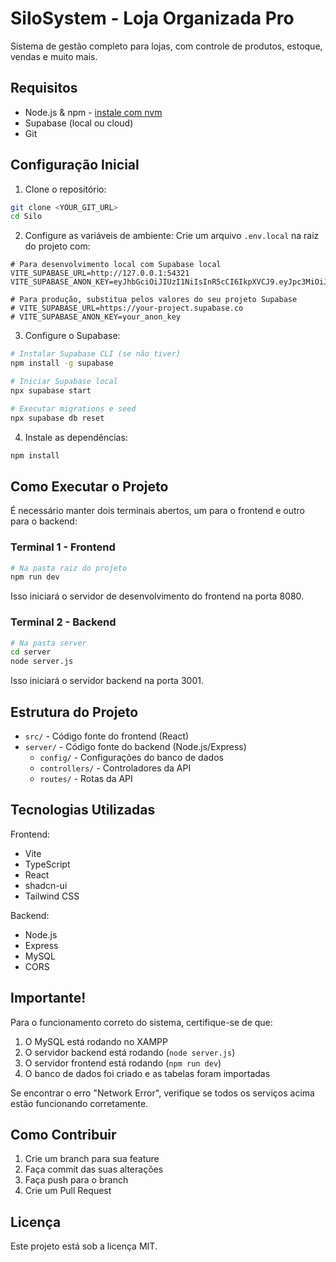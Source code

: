# SiloSystem - Loja Organizada Pro

Sistema de gestão completo para lojas, com controle de produtos, estoque, vendas e muito mais.

## Requisitos

- Node.js & npm - [instale com nvm](https://github.com/nvm-sh/nvm#installing-and-updating)
- Supabase (local ou cloud)
- Git

## Configuração Inicial

1. Clone o repositório:
```sh
git clone <YOUR_GIT_URL>
cd Silo
```

2. Configure as variáveis de ambiente:
Crie um arquivo `.env.local` na raiz do projeto com:
```env
# Para desenvolvimento local com Supabase local
VITE_SUPABASE_URL=http://127.0.0.1:54321
VITE_SUPABASE_ANON_KEY=eyJhbGciOiJIUzI1NiIsInR5cCI6IkpXVCJ9.eyJpc3MiOiJzdXBhYmFzZS1kZW1vIiwicm9sZSI6ImFub24iLCJleHAiOjE5ODM4MTI5OTZ9.CRXP1A7WOeoJeXxjNni43kdQwgnWNReilDMblYTn_I0

# Para produção, substitua pelos valores do seu projeto Supabase
# VITE_SUPABASE_URL=https://your-project.supabase.co
# VITE_SUPABASE_ANON_KEY=your_anon_key
```

3. Configure o Supabase:
```sh
# Instalar Supabase CLI (se não tiver)
npm install -g supabase

# Iniciar Supabase local
npx supabase start

# Executar migrations e seed
npx supabase db reset
```

4. Instale as dependências:
```sh
npm install
```

## Como Executar o Projeto

É necessário manter dois terminais abertos, um para o frontend e outro para o backend:

### Terminal 1 - Frontend
```sh
# Na pasta raiz do projeto
npm run dev
```
Isso iniciará o servidor de desenvolvimento do frontend na porta 8080.

### Terminal 2 - Backend
```sh
# Na pasta server
cd server
node server.js
```
Isso iniciará o servidor backend na porta 3001.

## Estrutura do Projeto

- `src/` - Código fonte do frontend (React)
- `server/` - Código fonte do backend (Node.js/Express)
  - `config/` - Configurações do banco de dados
  - `controllers/` - Controladores da API
  - `routes/` - Rotas da API

## Tecnologias Utilizadas

Frontend:
- Vite
- TypeScript
- React
- shadcn-ui
- Tailwind CSS

Backend:
- Node.js
- Express
- MySQL
- CORS

## Importante!

Para o funcionamento correto do sistema, certifique-se de que:

1. O MySQL está rodando no XAMPP
2. O servidor backend está rodando (`node server.js`)
3. O servidor frontend está rodando (`npm run dev`)
4. O banco de dados foi criado e as tabelas foram importadas

Se encontrar o erro "Network Error", verifique se todos os serviços acima estão funcionando corretamente.

## Como Contribuir

1. Crie um branch para sua feature
2. Faça commit das suas alterações
3. Faça push para o branch
4. Crie um Pull Request

## Licença

Este projeto está sob a licença MIT.

